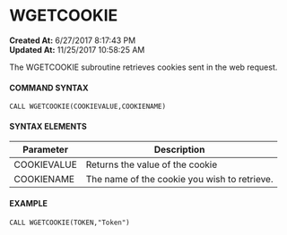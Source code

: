 # WGETCOOKIE

**Created At:** 6/27/2017 8:17:43 PM  
**Updated At:** 11/25/2017 10:58:25 AM  


The WGETCOOKIE subroutine retrieves cookies sent in the web request.

#### **COMMAND SYNTAX**

```
CALL WGETCOOKIE(COOKIEVALUE,COOKIENAME)
```

#### **SYNTAX ELEMENTS**


| Parameter | Description |
| --- | --- |
| COOKIEVALUE | Returns the value of the cookie |
| COOKIENAME | The name of the cookie you wish to retrieve. |


#### EXAMPLE

```
CALL WGETCOOKIE(TOKEN,"Token")
```
